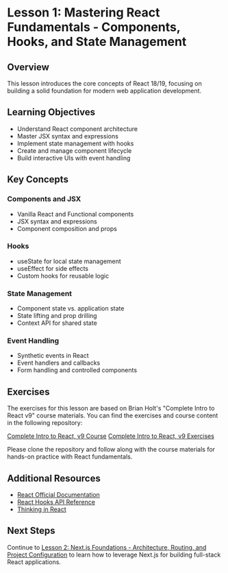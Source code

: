 # Lesson 1: Mastering React Fundamentals - Components, Hooks, and State Management

## Overview

This lesson introduces the core concepts of React 18/19, focusing on building a solid foundation for modern web application development.

## Learning Objectives

- Understand React component architecture
- Master JSX syntax and expressions
- Implement state management with hooks
- Create and manage component lifecycle
- Build interactive UIs with event handling

## Key Concepts

### Components and JSX

- Vanilla React and Functional components
- JSX syntax and expressions
- Component composition and props

### Hooks

- useState for local state management
- useEffect for side effects
- Custom hooks for reusable logic

### State Management

- Component state vs. application state
- State lifting and prop drilling
- Context API for shared state

### Event Handling

- Synthetic events in React
- Event handlers and callbacks
- Form handling and controlled components

## Exercises

The exercises for this lesson are based on Brian Holt's "Complete Intro to React v9" course materials. You can find the exercises and course content in the following repository:

[Complete Intro to React, v9 Course](https://github.com/llaszkie/complete-intro-to-react-v9)
[Complete Intro to React, v9 Exercises](https://github.com/llaszkie/citr-v9-project)

Please clone the repository and follow along with the course materials for hands-on practice with React fundamentals.

## Additional Resources

- [React Official Documentation](https://react.dev/docs/getting-started.html)
- [React Hooks API Reference](https://react.dev/reference/react)
- [Thinking in React](https://react.dev/learn/thinking-in-react)

## Next Steps

Continue to [Lesson 2: Next.js Foundations - Architecture, Routing, and Project Configuration](./lesson-2-nextjs-basics.md) to learn how to leverage Next.js for building full-stack React applications.
